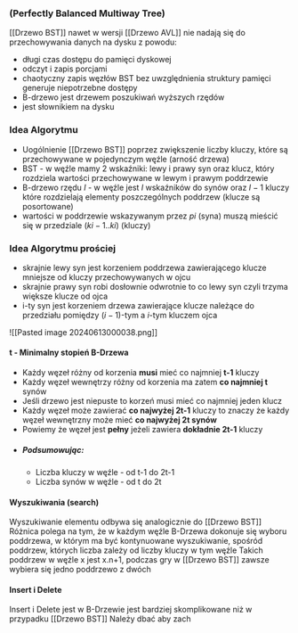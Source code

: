 ### (Perfectly Balanced Multiway Tree)
[[Drzewo BST]] nawet w wersji [[Drzewo AVL]] nie nadają się do przechowywania danych na dysku z powodu:
- długi czas dostępu do pamięci dyskowej
- odczyt i zapis porcjami
- chaotyczny zapis węzłów BST bez uwzględnienia struktury pamięci generuje niepotrzebne dostępy
- B-drzewo jest drzewem poszukiwań wyższych rzędów
- jest słownikiem na dysku

### Idea Algorytmu
- Uogólnienie [[Drzewo BST]] poprzez zwiększenie liczby kluczy, które są przechowywane w pojedynczym węźle (arność drzewa)
- BST - w węźle mamy 2 wskaźniki: lewy i prawy syn oraz klucz, który rozdziela wartości przechowywane w lewym i prawym poddrzewie
- B-drzewo rzędu $I$ - w węźle jest $I$ wskaźników do synów oraz $I-1$ kluczy które rozdzielają elementy poszczególnych poddrzew (klucze są posortowane)
- wartości w poddrzewie wskazywanym przez $pi$ (syna) muszą mieścić się w przedziale $(ki-1..ki)$ (kluczy)
### Idea Algorytmu prościej
- skrajnie lewy syn jest korzeniem poddrzewa zawierającego klucze mniejsze od kluczy przechowywanych w ojcu
- skrajnie prawy syn robi dosłownie odwrotnie to co lewy syn czyli trzyma większe klucze od ojca
- i-ty syn jest korzeniem drzewa zawierające klucze należące do przedziału pomiędzy $(i-1)$-tym a $i$-tym kluczem ojca

![[Pasted image 20240613000038.png]]

#### t - Minimalny stopień B-Drzewa
- Każdy węzeł różny od korzenia **musi** mieć co najmniej **t-1** kluczy
- Każdy węzeł wewnętrzy różny od korzenia ma zatem **co najmniej t** synów
- Jeśli drzewo jest niepuste to korzeń musi mieć co najmniej jeden klucz
- Każdy węzeł może zawierać **co najwyżej 2t-1** kluczy to znaczy że każdy węzeł wewnętrzny może mieć **co najwyżej 2t synów**
- Powiemy że węzeł jest **pełny** jeżeli zawiera **dokładnie 2t-1** kluczy
- ##### Podsumowując:
	- Liczba kluczy w węźle - od t-1 do 2t-1
	- Liczba synów w węźle - od t do 2t

#### Wyszukiwania (search)
Wyszukiwanie elementu odbywa się analogicznie do [[Drzewo BST]]
Różnica polega na tym, że w każdym węźle B-Drzewa dokonuje się wyboru poddrzewa, w którym ma być kontynuowane wyszukiwanie, spośród poddrzew, których liczba zależy od liczby kluczy w tym węźle
Takich poddrzew w węźle x jest x.n+1, podczas gry w [[Drzewo BST]] zawsze wybiera się jedno poddrzewo z dwóch

#### Insert i Delete
Insert i Delete jest w B-Drzewie jest bardziej skomplikowane niż w przypadku [[Drzewo BST]]
Należy dbać aby zach
